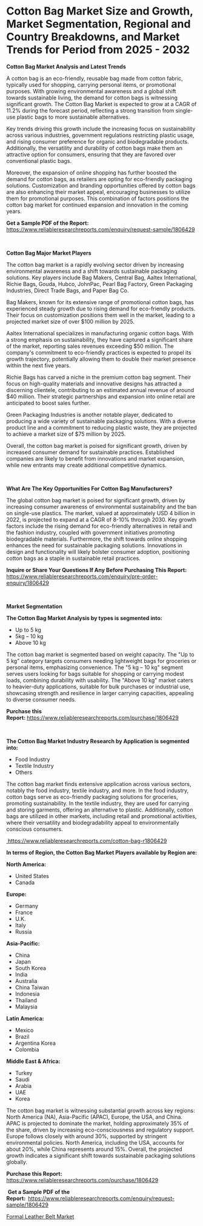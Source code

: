 <p><h1>Cotton Bag Market Size and Growth, Market Segmentation, Regional and Country Breakdowns, and Market Trends for Period from 2025 -  2032</h1></p><p><strong>Cotton Bag Market Analysis and Latest Trends</strong></p>
<p><p>A cotton bag is an eco-friendly, reusable bag made from cotton fabric, typically used for shopping, carrying personal items, or promotional purposes. With growing environmental awareness and a global shift towards sustainable living, the demand for cotton bags is witnessing significant growth. The Cotton Bag Market is expected to grow at a CAGR of 11.2% during the forecast period, reflecting a strong transition from single-use plastic bags to more sustainable alternatives. </p><p>Key trends driving this growth include the increasing focus on sustainability across various industries, government regulations restricting plastic usage, and rising consumer preference for organic and biodegradable products. Additionally, the versatility and durability of cotton bags make them an attractive option for consumers, ensuring that they are favored over conventional plastic bags. </p><p>Moreover, the expansion of online shopping has further boosted the demand for cotton bags, as retailers are opting for eco-friendly packaging solutions. Customization and branding opportunities offered by cotton bags are also enhancing their market appeal, encouraging businesses to utilize them for promotional purposes. This combination of factors positions the cotton bag market for continued expansion and innovation in the coming years.</p></p>
<p><strong>Get a Sample PDF of the Report:&nbsp;</strong> <a href="https://www.reliableresearchreports.com/enquiry/request-sample/1806429?utm_campaign=3275&utm_medium=2&utm_source=Github&utm_content=ia&utm_term=05042025&utm_id=cotton-bag">https://www.reliableresearchreports.com/enquiry/request-sample/1806429</a></p>
<p>&nbsp;</p>
<p><strong>Cotton Bag Major Market Players</strong></p>
<p><p>The cotton bag market is a rapidly evolving sector driven by increasing environmental awareness and a shift towards sustainable packaging solutions. Key players include Bag Makers, Central Bag, Aaltex International, Richie Bags, Gouda, Hubco, JohnPac, Pearl Bag Factory, Green Packaging Industries, Direct Trade Bags, and Paper Bag Co.</p><p>Bag Makers, known for its extensive range of promotional cotton bags, has experienced steady growth due to rising demand for eco-friendly products. Their focus on customization positions them well in the market, leading to a projected market size of over $100 million by 2025.</p><p>Aaltex International specializes in manufacturing organic cotton bags. With a strong emphasis on sustainability, they have captured a significant share of the market, reporting sales revenues exceeding $50 million. The company's commitment to eco-friendly practices is expected to propel its growth trajectory, potentially allowing them to double their market presence within the next five years.</p><p>Richie Bags has carved a niche in the premium cotton bag segment. Their focus on high-quality materials and innovative designs has attracted a discerning clientele, contributing to an estimated annual revenue of around $40 million. Their strategic partnerships and expansion into online retail are anticipated to boost sales further.</p><p>Green Packaging Industries is another notable player, dedicated to producing a wide variety of sustainable packaging solutions. With a diverse product line and a commitment to reducing plastic waste, they are projected to achieve a market size of $75 million by 2025.</p><p>Overall, the cotton bag market is poised for significant growth, driven by increased consumer demand for sustainable practices. Established companies are likely to benefit from innovations and market expansion, while new entrants may create additional competitive dynamics.</p></p>
<p>&nbsp;</p>
<p><strong>What Are The Key Opportunities For Cotton Bag Manufacturers?</strong></p>
<p><p>The global cotton bag market is poised for significant growth, driven by increasing consumer awareness of environmental sustainability and the ban on single-use plastics. The market, valued at approximately USD 4 billion in 2022, is projected to expand at a CAGR of 8-10% through 2030. Key growth factors include the rising demand for eco-friendly alternatives in retail and the fashion industry, coupled with government initiatives promoting biodegradable materials. Furthermore, the shift towards online shopping enhances the need for sustainable packaging solutions. Innovations in design and functionality will likely bolster consumer adoption, positioning cotton bags as a staple in sustainable retail practices.</p></p>
<p><strong>Inquire or Share Your Questions If Any Before Purchasing This Report:</strong> <a href="https://www.reliableresearchreports.com/enquiry/pre-order-enquiry/1806429?utm_campaign=3275&utm_medium=2&utm_source=Github&utm_content=ia&utm_term=05042025&utm_id=cotton-bag">https://www.reliableresearchreports.com/enquiry/pre-order-enquiry/1806429</a></p>
<p>&nbsp;</p>
<p><strong>Market Segmentation</strong></p>
<p><strong>The Cotton Bag Market Analysis by types is segmented into:</strong></p>
<p><ul><li>Up to 5 kg</li><li>5kg – 10 kg</li><li>Above 10 kg</li></ul></p>
<p><p>The cotton bag market is segmented based on weight capacity. The "Up to 5 kg" category targets consumers needing lightweight bags for groceries or personal items, emphasizing convenience. The "5 kg – 10 kg" segment serves users looking for bags suitable for shopping or carrying modest loads, combining durability with usability. The "Above 10 kg" market caters to heavier-duty applications, suitable for bulk purchases or industrial use, showcasing strength and resilience in larger carrying capacities, appealing to diverse consumer needs.</p></p>
<p><strong>Purchase this Report:&nbsp;</strong><a href="https://www.reliableresearchreports.com/purchase/1806429?utm_campaign=3275&utm_medium=2&utm_source=Github&utm_content=ia&utm_term=05042025&utm_id=cotton-bag">https://www.reliableresearchreports.com/purchase/1806429</a></p>
<p>&nbsp;</p>
<p><strong>The Cotton Bag Market Industry Research by Application is segmented into:</strong></p>
<p><ul><li>Food Industry</li><li>Textile Industry</li><li>Others</li></ul></p>
<p><p>The cotton bag market finds extensive application across various sectors, notably the food industry, textile industry, and more. In the food industry, cotton bags serve as eco-friendly packaging solutions for groceries, promoting sustainability. In the textile industry, they are used for carrying and storing garments, offering an alternative to plastic. Additionally, cotton bags are utilized in other markets, including retail and promotional activities, where their versatility and biodegradability appeal to environmentally conscious consumers.</p></p>
<p><a href="https://www.reliableresearchreports.com/cotton-bag-r1806429?utm_campaign=3275&utm_medium=2&utm_source=Github&utm_content=ia&utm_term=05042025&utm_id=cotton-bag">&nbsp;https://www.reliableresearchreports.com/cotton-bag-r1806429</a></p>
<p><strong>In terms of Region, the Cotton Bag Market Players available by Region are:</strong></p>
<p>
    <p> <strong> North America: </strong>
        <ul>
            <li>United States</li>
            <li>Canada</li>
        </ul>
        </p> 
    <p> <strong> Europe: </strong>
        <ul>
            <li>Germany</li>
            <li>France</li>
            <li>U.K.</li>
            <li>Italy</li>
            <li>Russia</li>
        </ul>
        </p> 
    <p> <strong> Asia-Pacific: </strong>
        <ul>
            <li>China</li>
            <li>Japan</li>
            <li>South Korea</li>
            <li>India</li>
            <li>Australia</li>
            <li>China Taiwan</li>
            <li>Indonesia</li>
            <li>Thailand</li>
            <li>Malaysia</li>
        </ul>
        </p> 
    <p> <strong> Latin America: </strong>
        <ul>
            <li>Mexico</li>
            <li>Brazil</li>
            <li>Argentina Korea</li>
            <li>Colombia</li>
        </ul>
        </p> 
    <p> <strong> Middle East & Africa: </strong>
        <ul>
            <li>Turkey</li>
            <li>Saudi</li>
            <li>Arabia</li>
            <li>UAE</li>
            <li>Korea</li>
        </ul>
    </p>
    </p>
<p><p>The cotton bag market is witnessing substantial growth across key regions: North America (NA), Asia-Pacific (APAC), Europe, the USA, and China. APAC is projected to dominate the market, holding approximately 35% of the share, driven by increasing eco-consciousness and regulatory support. Europe follows closely with around 30%, supported by stringent environmental policies. North America, including the USA, accounts for about 20%, while China represents around 15%. Overall, the projected growth indicates a significant shift towards sustainable packaging solutions globally.</p></p>
<p><strong>Purchase this Report: </strong><a href="https://www.reliableresearchreports.com/purchase/1806429?utm_campaign=3275&utm_medium=2&utm_source=Github&utm_content=ia&utm_term=05042025&utm_id=cotton-bag">https://www.reliableresearchreports.com/purchase/1806429</a></p>
<p>&nbsp;<strong>Get a Sample PDF of the Report:&nbsp;&nbsp;</strong><a href="https://www.reliableresearchreports.com/enquiry/request-sample/1806429?utm_campaign=3275&utm_medium=2&utm_source=Github&utm_content=ia&utm_term=05042025&utm_id=cotton-bag">https://www.reliableresearchreports.com/enquiry/request-sample/1806429</a></p>
<p><strong></strong></p>
<p><p><a href="https://github.com/merkinedry7b/Market-Research-Report-List-1/blob/main/formal-leather-belt-market.md?utm_campaign=3275&utm_medium=2&utm_source=Github&utm_content=ia&utm_term=05042025&utm_id=cotton-bag">Formal Leather Belt Market</a></p></p>